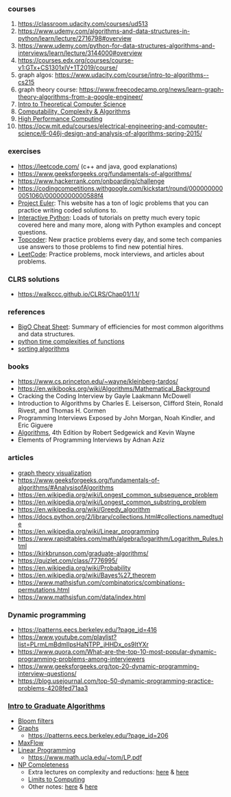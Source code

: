 ### courses
1. https://classroom.udacity.com/courses/ud513
1. https://www.udemy.com/algorithms-and-data-structures-in-python/learn/lecture/2716798#overview
1. https://www.udemy.com/python-for-data-structures-algorithms-and-interviews/learn/lecture/3144000#overview
1. https://courses.edx.org/courses/course-v1:GTx+CS1301xIV+1T2019/course/
1. graph algos: https://www.udacity.com/course/intro-to-algorithms--cs215
1. graph theory course: https://www.freecodecamp.org/news/learn-graph-theory-algorithms-from-a-google-engineer/
1. [Intro to Theoretical Computer Science](https://www.udacity.com/course/intro-to-theoretical-computer-science--cs313)
1. [Computability, Complexity & Algorithms](https://www.udacity.com/course/computability-complexity-algorithms--ud061)
1. [High Performance Computing](https://www.udacity.com/course/high-performance-computing--ud281)
1. https://ocw.mit.edu/courses/electrical-engineering-and-computer-science/6-046j-design-and-analysis-of-algorithms-spring-2015/

### exercises
- https://leetcode.com/ (c++ and java, good explanations)
- https://www.geeksforgeeks.org/fundamentals-of-algorithms/
- https://www.hackerrank.com/onboarding/challenge
- https://codingcompetitions.withgoogle.com/kickstart/round/0000000000051060/00000000000588f4
- [Project Euler](https://projecteuler.net/): This website has a ton of logic problems that you can practice writing coded solutions to.
- [Interactive Python](http://interactivepython.org/runestone/static/pythonds/index.html): Loads of tutorials on pretty much every topic covered here and many more, along with Python examples and concept questions.
- [Topcoder](https://www.topcoder.com/): New practice problems every day, and some tech companies use answers to those problems to find new potential hires.
- [LeetCode](https://leetcode.com/): Practice problems, mock interviews, and articles about problems.

### CLRS solutions
- https://walkccc.github.io/CLRS/Chap01/1.1/

### references
- [BigO Cheat Sheet](http://bigocheatsheet.com/): Summary of efficiencies for most common algorithms and data structures.
- [python time complexities of functions](https://wiki.python.org/moin/TimeComplexity)
- [sorting algorithms](https://en.wikipedia.org/wiki/Sorting_algorithm#Comparison_of_algorithms)

### books
- https://www.cs.princeton.edu/~wayne/kleinberg-tardos/
- https://en.wikibooks.org/wiki/Algorithms/Mathematical_Background
- Cracking the Coding Interview by Gayle Laakmann McDowell
- Introduction to Algorithms by Charles E. Leiserson, Clifford Stein, Ronald Rivest, and Thomas H. Cormen
- Programming Interviews Exposed by John Morgan, Noah Kindler, and Eric Giguere
- [Algorithms](https://algs4.cs.princeton.edu/home/), 4th Edition by Robert Sedgewick and Kevin Wayne
- Elements of Programming Interviews by Adnan Aziz

### articles
- [graph theory visualization](https://d3gt.com/unit.html?k-colorable)
- https://www.geeksforgeeks.org/fundamentals-of-algorithms/#AnalysisofAlgorithms
- https://en.wikipedia.org/wiki/Longest_common_subsequence_problem
- https://en.wikipedia.org/wiki/Longest_common_substring_problem
- https://en.wikipedia.org/wiki/Greedy_algorithm
- https://docs.python.org/2/library/collections.html#collections.namedtuple
- https://en.wikipedia.org/wiki/Linear_programming
- https://www.rapidtables.com/math/algebra/logarithm/Logarithm_Rules.html
- https://kirkbrunson.com/graduate-algorithms/
- https://quizlet.com/class/7776995/
- https://en.wikipedia.org/wiki/Probability 
- https://en.wikipedia.org/wiki/Bayes%27_theorem 
- https://www.mathsisfun.com/combinatorics/combinations-permutations.html 
- https://www.mathsisfun.com/data/index.html 

### Dynamic programming
- https://patterns.eecs.berkeley.edu/?page_id=416
- https://www.youtube.com/playlist?list=PLrmLmBdmIlpsHaNTPP_jHHDx_os9ItYXr
- https://www.quora.com/What-are-the-top-10-most-popular-dynamic-programming-problems-among-interviewers
- https://www.geeksforgeeks.org/top-20-dynamic-programming-interview-questions/
- https://blog.usejournal.com/top-50-dynamic-programming-practice-problems-4208fed71aa3


### [Intro to Graduate Algorithms](https://www.udacity.com/course/introduction-to-graduate-algorithms--ud401)
- [Bloom filters](https://www.youtube.com/playlist?list=PLh3YtBkyU3oqzNTTmjOn-vl8Jbo6T_AVt)
- [Graphs](https://www.youtube.com/playlist?list=PLh3YtBkyU3orK99jfmPlQDIC_g-gD87mI)
  - https://patterns.eecs.berkeley.edu/?page_id=206
- [MaxFlow](https://www.youtube.com/playlist?list=PLh3YtBkyU3oqaMVoF-EbaqK1xqLv948V_)
- [Linear Programming](https://www.youtube.com/playlist?list=PLh3YtBkyU3oohjEp533ScBYUh-hIP2gU6)
  - https://www.math.ucla.edu/~tom/LP.pdf
- [NP Completeness](https://www.youtube.com/playlist?list=PLh3YtBkyU3oqZO7NOjbjlA-Jz7vZv40_2)
  - Extra lectures on complexity and reductions: [here](https://ocw.mit.edu/courses/electrical-engineering-and-computer-science/6-046j-design-and-analysis-of-algorithms-spring-2015/lecture-videos/lecture-16-complexity-p-np-np-completeness-reductions/) & [here](https://www.youtube.com/watch?v=YX40hbAHx3s)
  - [Limits to Computing](https://www.ida.liu.se/opendsa/OpenDSA/Books/Everything/html/index.html#limits-to-computing)
  - Other notes: [here](https://ocw.mit.edu/courses/electrical-engineering-and-computer-science/6-046j-design-and-analysis-of-algorithms-spring-2015/lecture-videos/lecture-16-complexity-p-np-np-completeness-reductions) & [here](https://drive.google.com/open?id=1qGqq0pflWUA15B0d47wNsTdVbAUCx1kv)
